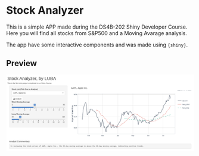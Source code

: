 # Stock Analyzer

This is a simple APP made during the DS4B-202 Shiny Developer Course. Here you will find all stocks from S&P500 and a Moving Avarage analysis.

The app have some interactive components and was made using `{shiny}`.

## Preview

![](preview.png)

